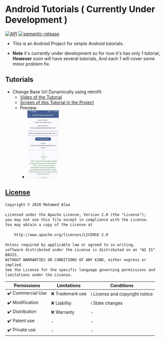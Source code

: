 # Android Tutorials ( Currently Under Development )

[![API](https://img.shields.io/badge/API-21%2B-blue.svg?style=flat)](https://android-arsenal.com/api?level=21) [![semantic-release](https://img.shields.io/badge/%20%20%F0%9F%93%A6%F0%9F%9A%80-semantic--release-e10079.svg)](https://github.com/semantic-release/semantic-release)

- This is an Android Project for simple Android tutorials.

- **Note** it's currently under development so for now it's has only 1 tutorial,
**However** soon will have several tutorials, And each 1 will cover some minor problem fix.

## Tutorials

- Change Base Url Dynamically using retrofit 
  - [Video of the Tutorial](https://youtu.be/5D2YuoisHJk)
  - [Screen of this Tutorial in the Project](app/src/main/java/my/ym/androidtutorials/ui/screens/retrofitDynamicBaseUrl/ScreenRetrofitDynamicBaseUrl.kt)
  - Preview
    - <img src="imagesPreviews/change_url_dynamically_using_retrofit.jpeg" width="100">

## [License](LICENSE)

```
Copyright © 2020 Mohamed Alaa

Licensed under the Apache License, Version 2.0 (the "License");
you may not use this file except in compliance with the License.
You may obtain a copy of the License at

    http://www.apache.org/licenses/LICENSE-2.0

Unless required by applicable law or agreed to in writing,
software distributed under the License is distributed on an "AS IS" BASIS,
WITHOUT WARRANTIES OR CONDITIONS OF ANY KIND, either express or implied.
See the License for the specific language governing permissions and limitations under the License.
```

| Permissions         | Limitations           | Conditions   |
| ------------------- | --------------------- | ----------- |
| :heavy_check_mark: Commercial Use | :x: Trademark use | :information_source: License and copyright notice |
| :heavy_check_mark: Modification | :x: Liability | :information_source: State changes |
| :heavy_check_mark: Distribution | :x: Warranty | - |
| :heavy_check_mark: Patent use | - | - |
| :heavy_check_mark: Private use | - | - |
